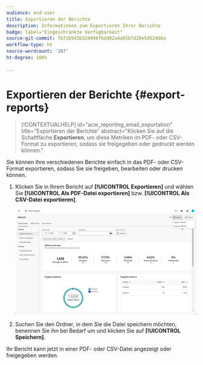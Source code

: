 ```yaml
---
audience: end-user
title: Exportieren der Berichte
description: Informationen zum Exportieren Ihrer Berichte
badge: label="Eingeschränkte Verfügbarkeit"
source-git-commit: fb72b943b324990f6dd82a4a05bfd28e5452480a
workflow-type: ht
source-wordcount: '107'
ht-degree: 100%

---
```



# Exportieren der Berichte {#export-reports}

>[!CONTEXTUALHELP]
>id="acw_reporting_email_exportation"
>title="Exportieren der Berichte"
>abstract="Klicken Sie auf die Schaltfläche **Exportieren**, um diese Metriken im PDF- oder CSV-Format zu exportieren, sodass sie freigegeben oder gedruckt werden können."

Sie können Ihre verschiedenen Berichte einfach in das PDF- oder CSV-Format exportieren, sodass Sie sie freigeben, bearbeiten oder drucken können.

1. Klicken Sie in Ihrem Bericht auf **[!UICONTROL Exportieren]** und wählen Sie **[!UICONTROL Als PDF-Datei exportieren]** bzw. **[!UICONTROL Als CSV-Datei exportieren]**.

   ![](assets/global_report_export.png)

1. Suchen Sie den Ordner, in dem Sie die Datei speichern möchten, benennen Sie ihn bei Bedarf um und klicken Sie auf **[!UICONTROL Speichern]**.

Ihr Bericht kann jetzt in einer PDF- oder CSV-Datei angezeigt oder freigegeben werden.

